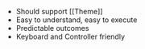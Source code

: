 - Should support [[Theme]]
- Easy to understand, easy to execute
- Predictable outcomes
- Keyboard and Controller friendly